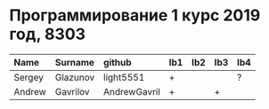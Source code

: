 # Программирование 1 курс 2019 год, 8303
| Name         | Surname     | github       | lb1   | lb2   | lb3   | lb4   |
|:-------------|:------------|:-------------|:------|:------|:------|:------|
| Sergey       | Glazunov    | light5551    | +     |       |       | ?     |
| Andrew       | Gavrilov    | AndrewGavril | +     |       | +     |       |
